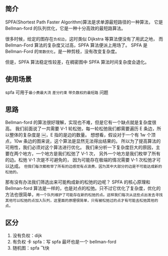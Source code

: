 ## 简介

SPFA(Shortest Path Faster Algorithm)算法是求单源最短路径的一种算法，
它是 Bellman-ford 的队列优化，它是一种十分高效的最短路算法。

很多时候，给定的图存在`负权边`，这时类似 Dijkstra 等算法便没有了用武之地，
而 Bellman-Ford 算法的复杂度又过高，SPFA 算法便派上用场了。
SPFA 是 Bellman-Ford 的`常数优化`，是一种剪枝，没有改变复杂度。

但是，SPFA 算法稳定性较差，在稠密图中 SPFA 算法时间复杂度会退化。

## 使用场景

spfa 可用于`最小费最大流` `差分约束` `带负数权的最短路` 问题

## 思路

Bellman-ford 的算法很好理解，实现也不难，但是它有一个缺点就是复杂度很高。
我们前面说了一共需要 V-1 轮松弛，每一轮松弛我们都需要遍历 E 条边，所以整体的复杂度是 ￼，E 指的是边的数量。
想想看，假设对于一个有 1w 个顶点，10w 条边的图来说，这个算法是显然无法得出结果的。
所以为了提高算法的可用性，我们必须对这个算法进行优化。
我们来分析一下复杂度巨大的原因，主要在两个地方，一个地方是我们松弛了 V-1 次，
另外一个地方是我们枚举了所有的边。松弛 V-1 次是不可避免的，
因为可能存在极端的情况需要 V-1 次松弛才可以达成。
`但我们每次都枚举了所有的边感觉有点浪费，因为其中大部分的边是不可能达成新的松弛的。`

那有没有办法我们筛选出来可能构成新的松弛的边呢？
SPFA 的核心原理和 Bellman-ford 算法是一样的，也是对点的松弛。只不过它优化了复杂度，优化的方法也很简单，`用一个队列维护了可能存在新的松弛的点。这样我们每次从这些点出发去寻找其他可以松弛的点加入队列，这里面的原理很简单，只有被松弛过的点才有可能去松弛其他的点。`

## 区分

1. 没有负权：dijk
2. 有负权 卡 spfa：写 spfa 最坏也是一个 bellman-ford
3. 随机图：spfa 飞快
